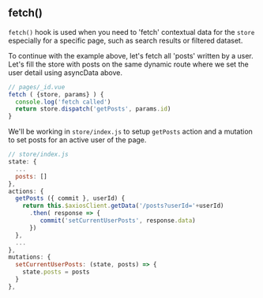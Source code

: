 ## fetch()

`fetch()` hook is used when you need to 'fetch' contextual data for the `store` especially for a specific page, such as search results or filtered dataset.

To continue with the example above, let's fetch all 'posts' written by a user. Let's fill the store with posts on the same dynamic route where we set the user detail using asyncData above.

```javascript
// pages/_id.vue
fetch ( {store, params} ) {
  console.log('fetch called')
  return store.dispatch('getPosts', params.id)
}
```

We'll be working in `store/index.js` to setup `getPosts` action and a mutation to set posts for an active user of the page.

```javascript
// store/index.js
state: {
  ...
  posts: []
},
actions: {
  getPosts ({ commit }, userId) {
    return this.$axiosClient.getData('/posts?userId='+userId)
      .then( response => {
         commit('setCurrentUserPosts', response.data)
      })
  },
  ...
},
mutations: {
  setCurrentUserPosts: (state, posts) => {
    state.posts = posts
  }
},
```
